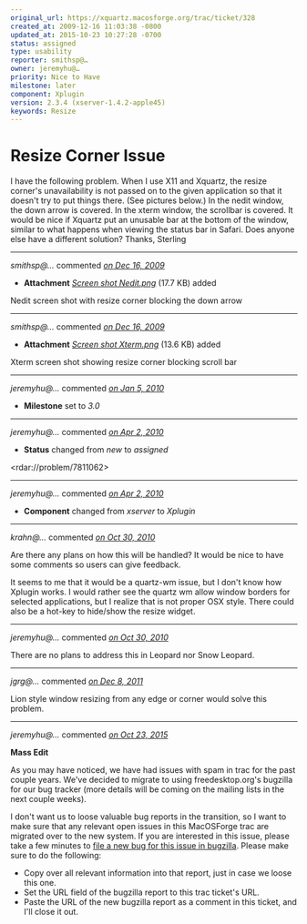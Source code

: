 ```yaml
---
original_url: https://xquartz.macosforge.org/trac/ticket/328
created_at: 2009-12-16 11:03:38 -0800
updated_at: 2015-10-23 10:27:28 -0700
status: assigned
type: usability
reporter: smithsp@…
owner: jeremyhu@…
priority: Nice to Have
milestone: later
component: Xplugin
version: 2.3.4 (xserver-1.4.2-apple45)
keywords: Resize
---
```


Resize Corner Issue
===================


I have the following problem. When I use X11 and Xquartz, the resize corner's unavailability is not passed on to the given application so that it doesn't try to put things there. (See pictures below.) In the nedit window, the down arrow is covered. In the xterm window, the scrollbar is covered. It would be nice if Xquartz put an unusable bar at the bottom of the window, similar to what happens when viewing the status bar in Safari. Does anyone else have a different solution?
Thanks,
Sterling



---

*smithsp@…* commented *[on Dec 16, 2009](https://xquartz.macosforge.org/trac/attachment/ticket/328/Screen%20shot%20Nedit.png "December 16, 2009 at 11:07 AM PST")*

-   **Attachment** *[Screen shot Nedit.png](../attachment/ticket/328/Screen%20shot%20Nedit.png)* (17.7 KB) added

Nedit screen shot with resize corner blocking the down arrow



---

*smithsp@…* commented *[on Dec 16, 2009](https://xquartz.macosforge.org/trac/attachment/ticket/328/Screen%20shot%20Xterm.png "December 16, 2009 at 11:08 AM PST")*

-   **Attachment** *[Screen shot Xterm.png](../attachment/ticket/328/Screen%20shot%20Xterm.png)* (13.6 KB) added

Xterm screen shot showing resize corner blocking scroll bar



---

*jeremyhu@…* commented *[on Jan 5, 2010](https://xquartz.macosforge.org/trac/ticket/328#comment:1 "January 5, 2010 at 7:10 PM PST")*

-   **Milestone** set to *3.0*



---

*jeremyhu@…* commented *[on Apr 2, 2010](https://xquartz.macosforge.org/trac/ticket/328#comment:2 "April 2, 2010 at 11:36 PM PDT")*

-   **Status** changed from *new* to *assigned*

&lt;rdar://problem/7811062&gt;



---

*jeremyhu@…* commented *[on Apr 2, 2010](https://xquartz.macosforge.org/trac/ticket/328#comment:3 "April 2, 2010 at 11:45 PM PDT")*

-   **Component** changed from *xserver* to *Xplugin*



---

*krahn@…* commented *[on Oct 30, 2010](https://xquartz.macosforge.org/trac/ticket/328#comment:4 "October 30, 2010 at 11:52 AM PDT")*

Are there any plans on how this will be handled? It would be nice to have some comments so users can give feedback.

It seems to me that it would be a quartz-wm issue, but I don't know how Xplugin works. I would rather see the quartz wm allow window borders for selected applications, but I realize that is not proper OSX style. There could also be a hot-key to hide/show the resize widget.



---

*jeremyhu@…* commented *[on Oct 30, 2010](https://xquartz.macosforge.org/trac/ticket/328#comment:5 "October 30, 2010 at 4:21 PM PDT")*

There are no plans to address this in Leopard nor Snow Leopard.



---

*jgrg@…* commented *[on Dec 8, 2011](https://xquartz.macosforge.org/trac/ticket/328#comment:6 "December 8, 2011 at 3:52 PM PST")*

Lion style window resizing from any edge or corner would solve this problem.



---

*jeremyhu@…* commented *[on Oct 23, 2015](https://xquartz.macosforge.org/trac/ticket/328#comment:215 "October 23, 2015 at 10:27 AM PDT")*

**Mass Edit**

As you may have noticed, we have had issues with spam in trac for the past couple years. We've decided to migrate to using freedesktop.org's bugzilla for our bug tracker (more details will be coming on the mailing lists in the next couple weeks).

I don't want us to loose valuable bug reports in the transition, so I want to make sure that any relevant open issues in this MacOSForge trac are migrated over to the new system. If you are interested in this issue, please take a few minutes to [file a new bug for this issue in bugzilla](https://bugs.freedesktop.org/enter_bug.cgi?product=XQuartz&component=New%20Bugs). Please make sure to do the following:

-   Copy over all relevant information into that report, just in case we loose this one.
-   Set the URL field of the bugzilla report to this trac ticket's URL.
-   Paste the URL of the new bugzilla report as a comment in this ticket, and I'll close it out.



